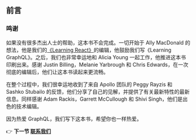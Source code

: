 ## 前言
### 鸣谢
如果没有很多杰出人士的帮助，这本书不会完成。一切开始于 Ally MacDonald 的想法，他是我们的[《Learning React》](https://www.oreilly.com/library/view/learning-react/9781491954614/)的编辑，他鼓励我们写《Learning GraphQL》。之后，我们也非常幸运地和 Alicia Young 一起工作，他推进这本书印刷出来。感谢 Justin Billing，Melanie Yarbrough 和 Chris Edwards，在一次彻底的编辑后，他们让这本书读起来更流畅。
  
在整个过程中，我们很幸运地收到了来自 Apollo 团队的 Peggy Rayzis 和 Sashko Stubailo 的反馈，他们分享了自己的见解，并提供了有关最新特性的最新信息。同样感谢 Adam Rackis，Garrett McCullough 和 Shivi Singh，他们是出色的技术编辑。  
  
因为热爱 GraphQL，我们写下这本书，希望你也一样热爱。  

:point_right: **下一节 [联系我们](/Preface_01.md)**
